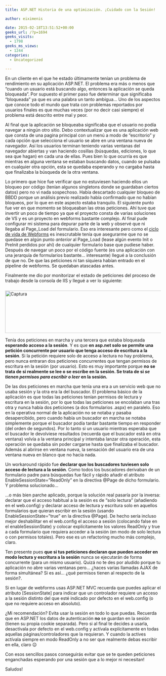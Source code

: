 ```yaml
---
title: ASP.NET Historia de una optimización. ¡Cuidado con la Sesión!

author: eiximenis

date: 2015-02-18T13:51:52+00:00
geeks_url: /?p=1694
geeks_visits:
  - 1798
geeks_ms_views:
  - 1244
categories:
  - Uncategorized

---
```

En un cliente en el que he estado últimamente tenían un problema de rendimiento en su aplicación ASP.NET. El problema era más o menos que “cuando un usuario está buscando algo, entonces la aplicación se queda bloqueada”. Por supuesto el primer paso fue determinar que significaba “bloqueada” ya que es una palabra un tanto ambigua… Uno de los aspectos que conoce todo el mundo que trata con problemas reportados por usuarios finales es que muchas veces (por no decir casi siempre) el problema está descrito entre mal y peor.

Al final que la aplicación se bloqueaba significaba que el usuario no podía navegar a ningún otro sitio. Debo contextualizar que es una aplicación web que consta de una pagina principal con un menú a modo de “escritorio” y cada opción que selecciona el usuario se abre en una ventana nueva de navegador. Así los usuarios terminan teniendo varias ventanas del navegador abiertas y van haciendo cosillas (búsquedas, ediciones, lo que sea que hagan) en cada una de ellas. Pues bien lo que ocurría es que mientras en alguna ventana se estaban buscando datos, cuando se pulsaba en cualquier otra opción, esta se quedaba esperando y no cargaba hasta que finalizaba la búsqueda de la otra ventana.

Lo primero que hice fue verificar que no estuviesen haciendo ellos un bloqueo por código (tenían algunos singletons donde se guardaban ciertos datos) pero no vi nada sospechoso. Había descartado cualquier bloqueo de BBDD porque un análisis previo realizado había confirmado que no habían bloqueos, por lo que en este aspecto estaba tranquilo. El siguiente punto fue ver en que momento se bloqueaban las otras peticiones. Ahí tuve que invertir un poco de tiempo ya que el proyecto consta de varias soluciones de VS y es un proyecto en webforms bastante complejo. Al final pude configurar mi sistema para depurar parte de la web y observé que ni llegaba al Page_Load del formulario. Eso era interesante pero como el <a href="https://msdn.microsoft.com/en-us/library/ms178472%28v=vs.85%29.aspx" target="_blank" rel="noopener noreferrer">ciclo de vida de Webforms</a> es inescrutable tenía que asegurarme que no se quedase en algún punto _anterior_ al Page_Load (lease algún evento Init o PreInit perdidos por ahí) de cualquier formulario base que pudiese haber. Después de navegar un poco por el código fuente (es una aplicación con una jerarquía de formularios bastante… interesante) llegué a la conclusión de que no. De que las peticiones ni tan siquiera habían entrado en el pipeline de webforms. Se quedaban atascadas antes.

Finalmente me dio por monitorizar el estado de peticiones del proceso de trabajo desde la consola de IIS y llegué a ver lo siguiente:

<img title="Captura" style="border-top: 0px; border-right: 0px; background-image: none; border-bottom: 0px; padding-top: 0px; padding-left: 0px; margin: 10px 10px 0px 0px; border-left: 0px; display: inline; padding-right: 0px" border="0" alt="Captura" src="http://geeks.ms/cfs-file.ashx/__key/CommunityServer.Blogs.Components.WeblogFiles/etomas/Captura_5F00_41A91E59.png" width="1208" height="137" />

Tenía dos peticiones en marcha y una tercera que estaba bloqueada **esperando acceso a la sesión**. Y es que **en asp.net solo se permite una petición concurrente por usuario que tenga acceso de escritura a la sesión**. Si la petición requiere solo de acceso a lectura no hay problema, pero nunca entraran dos peticiones concurrentes que tengan permisos de escritura en la sesión (por usuario). Esto es muy importante porque **no se trata de si realmente se lee o se escribe en la sesión. Se trata de si _se tienen permisos para escribir o leer_ en la sesión.**

De las dos peticiones en marcha que tenía una era a un servicio web que no usaba sesión y la otra era la del buscador. El problema básico de la aplicación es que todas las peticiones tenían permisos de lectura y escritura en la sesión, por lo que todas las peticiones se encolaban una tras otra y nunca había dos peticiones (a dos formularios .aspx) en paralelo. Eso en la operativa normal de la aplicación no se notaba y pasaba desapercibido, pero cuando había un buscador en marcha se notaba simplemente porque el buscador podía tardar bastante tiempo en responder (del orden de segundos). Por lo tanto si un usuario mientras esperaba que el buscador le devolviese resultados (recuerda que el buscador está en otra ventana) volvía a la ventana principal y intentaba lanzar otra operación, esta operación se quedaba sin poder cargarse hasta que finalizaba el buscador. Además al abrirse en ventana nueva, la sensación del usuario era de una ventana nueva en blanco que no hacía nada.

Un workaround rápido fue **declarar que los buscadores tuviesen solo acceso de lectura a la sesión**. Como todos los buscadores derivaban de un formulario padre para búsquedas fue fácil y rápido añadir el atributo EnableSessionState=”ReadOnly” en la directiva @Page de dicho formulario. Y problema solucionado…

…o más bien parche aplicado, porque la solución real pasaría por la inversa: declarar que el acceso habitual a la sesión es de “solo lectura” (añadiendo <pages enableSessionState="ReadOnly" /> en el web.config) y declarar acceso de lectura y escritura solo en aquellos formularios que quieran escribir en la sesión (usando EnableSessionState=”true” en la directiva @Page). De hecho sería incluso mejor deshabilitar en el web.config el acceso a sesión (colocando false en el enableSessionState) y colocar explícitamente los valores ReadOnly y true a cada formulario que requiera acceder a la sesión (en modo de solo lectura o con permisos totales). Pero ese es un refactoring mucho más complejo, claro.

Ten presente pues **que si tus peticiones declaran que pueden acceder en modo lectura y escritura a la sesión** nunca se ejecutarán de forma concurrente (para un mismo usuario). Quizá no te des por aludido porque tu aplicación no abre varias ventanas pero… ¿haces varias llamadas AJAX de forma simultánea? Si es así… ¿qué permisos tienen al respecto de la sesión?.

Si en lugar de webforms usas ASP.NET MVC recuerda que puedes aplicar el atributo [SessionState] para indicar que un controlador requiere un acceso a la sesión distinto del que esté indicado por defecto en el web.config (o que no requiere acceso en absoluto).

¿Mi recomendación? Evita usar la sesión en todo lo que puedas. Recuerda que en ASP.NET los datos de autenticación **no** se guardan en la sesión (tienen su propia cookie separada). Pero si al final te decides a usarla, desactívala por defecto en el web.config y actívala explícitamente en todas aquellas páginas/controladores que la requieran. Y cuando la actives actívala siempre en modo ReadOnly a no ser que realmente debas escribir en ella, claro 😉

Con esos sencillos pasos conseguirás evitar que se te queden peticiones enganchadas esperando por una sesión que a lo mejor ni necesitan!

Saludos!